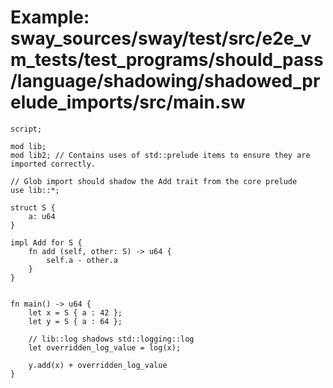 # Example: sway_sources/sway/test/src/e2e_vm_tests/test_programs/should_pass/language/shadowing/shadowed_prelude_imports/src/main.sw

```sway
script;

mod lib;
mod lib2; // Contains uses of std::prelude items to ensure they are imported correctly.

// Glob import should shadow the Add trait from the core prelude
use lib::*;

struct S {
    a: u64
}

impl Add for S {
    fn add (self, other: S) -> u64 {
        self.a - other.a
    }
}


fn main() -> u64 {
    let x = S { a : 42 };
    let y = S { a : 64 };

    // lib::log shadows std::logging::log
    let overridden_log_value = log(x);
    
    y.add(x) + overridden_log_value
}

```
